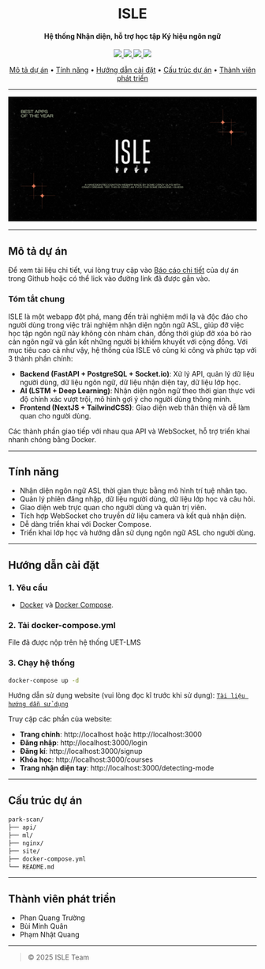 
<h1 align="center">
  ISLE
</h1>

<h4 align="center">Hệ thống Nhận diện, hỗ trợ học tập Ký hiệu ngôn ngữ</h4>

<p align="center">
  <a href="">
    <img src="https://img.shields.io/badge/GitHub-%23121011.svg?logo=github&logoColor=white">
  </a>
  <a href="">
    <img src="https://img.shields.io/badge/backend-docker-blue?logo=docker">
  </a>
  <a href="">
    <img src="https://img.shields.io/badge/services-docker-blue?logo=docker">
  </a>
  <a href="">
    <img src="https://img.shields.io/badge/frontend-docker-blue?logo=docker">
  </a>
</p>

<p align="center">
  <a href="#mô-tả-dự-án"> Mô tả dự án</a> •
  <a href="#tính-năng">Tính năng</a> •
  <a href="#hướng-dẫn-cài-đặt">Hướng dẫn cài đặt</a> •
  <a href="#cấu-trúc-dự-án">Cấu trúc dự án</a> •
  <a href="#thành-viên-phát-triển">Thành viên phát triển</a>
</p>

---

<img src='site\public\ISLE Introduce.png'>

---

## Mô tả dự án

Để xem tài liệu chi tiết, vui lòng truy cập vào [Báo cáo chi tiết](https://drive.google.com/drive/folders/1B0yyAqPAsDNpzQCYAhXn3jDZxAe6x6kL?usp=sharing) của dự án trong Github hoặc có thể lick vào đường link đã được gắn vào.

### Tóm tắt chung

ISLE là một webapp đột phá, mang đến trải nghiệm mới lạ và độc đáo cho người dùng trong việc trải nghiệm nhận diện ngôn ngữ ASL, giúp đỡ việc học tập ngôn ngữ này không còn nhàm chán, đồng thời giúp đỡ xóa bỏ rào cản ngôn ngữ và gắn kết những người bị khiếm khuyết với cộng đồng. Với mục tiêu cao cả như vậy, hệ thống của ISLE vô cùng kì công và phức tạp với 3 thành phần chính:
- **Backend (FastAPI + PostgreSQL + Socket.io)**: Xử lý API, quản lý dữ liệu người dùng, dữ liệu ngôn ngữ, dữ liệu nhận diện tay, dữ liệu lớp học.
- **AI (LSTM + Deep Learning)**: Nhận diện ngôn ngữ theo thời gian thực với độ chính xác vượt trội, mô hình gợi ý cho người dùng thông minh.
- **Frontend (NextJS + TailwindCSS)**: Giao diện web thân thiện và dễ làm quan cho người dùng.

Các thành phần giao tiếp với nhau qua API và WebSocket, hỗ trợ triển khai nhanh chóng bằng Docker.

---

## Tính năng

- Nhận diện ngôn ngữ ASL thời gian thực bằng mô hình trí tuệ nhân tạo.
- Quản lý phiên đăng nhập, dữ liệu người dùng, dữ liệu lớp học và câu hỏi.
- Giao diện web trực quan cho người dùng và quản trị viên.
- Tích hợp WebSocket cho truyền dữ liệu camera và kết quả nhận diện.
- Dễ dàng triển khai với Docker Compose.
- Triển khai lớp học và hướng dẫn sử dụng ngôn ngữ ASL cho người dùng.

---

## Hướng dẫn cài đặt

### 1. Yêu cầu

- [Docker](https://www.docker.com/products/docker-desktop) và [Docker Compose](https://docs.docker.com/compose/).

### 2. Tải docker-compose.yml

File đã được nộp trên hệ thống UET-LMS
  
### 3. Chạy hệ thống

```bash
docker-compose up -d
```
Hướng dẫn sử dụng website (vui lòng đọc kĩ trước khi sử dụng): [`Tài liệu hướng dẫn sử dụng`](https://drive.google.com/drive/folders/12BjFiZTVHgaokd36Genj_v1ltk5Jyqiw?usp=drive_link) 

Truy cập các phần của website:
- **Trang chính**: http://localhost hoặc http://localhost:3000
- **Đăng nhập**: http://localhost:3000/login
- **Đăng kí**: http://localhost:3000/signup
- **Khóa học**: http://localhost:3000/courses
- **Trang nhận diện tay**: http://localhost:3000/detecting-mode
---

## Cấu trúc dự án

```
park-scan/
├── api/
├── ml/
├── nginx/
├── site/
├── docker-compose.yml
└── README.md
```
---

## Thành viên phát triển
- Phan Quang Trường
- Bùi Minh Quân
- Phạm Nhật Quang
---
> © 2025 ISLE Team
